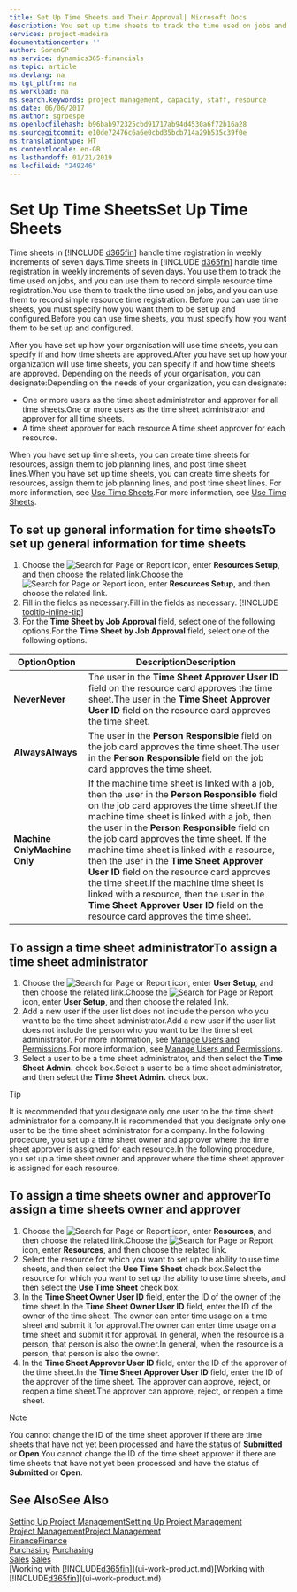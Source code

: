 ```yaml
---
title: Set Up Time Sheets and Their Approval| Microsoft Docs
description: You set up time sheets to track the time used on jobs and using resources, helping you with project management, staffing, and capacity
services: project-madeira
documentationcenter: ''
author: SorenGP
ms.service: dynamics365-financials
ms.topic: article
ms.devlang: na
ms.tgt_pltfrm: na
ms.workload: na
ms.search.keywords: project management, capacity, staff, resource
ms.date: 06/06/2017
ms.author: sgroespe
ms.openlocfilehash: b96bab972325cbd91717ab94d4530a6f72b16a28
ms.sourcegitcommit: e10de72476c6a6e0cbd35bcb714a29b535c39f0e
ms.translationtype: HT
ms.contentlocale: en-GB
ms.lasthandoff: 01/21/2019
ms.locfileid: "249246"
---
```

# <a name="set-up-time-sheets"></a><span data-ttu-id="3af58-103">Set Up Time Sheets</span><span class="sxs-lookup"><span data-stu-id="3af58-103">Set Up Time Sheets</span></span>
<span data-ttu-id="3af58-104">Time sheets in [!INCLUDE [d365fin](includes/d365fin_md.md)] handle time registration in weekly increments of seven days.</span><span class="sxs-lookup"><span data-stu-id="3af58-104">Time sheets in [!INCLUDE [d365fin](includes/d365fin_md.md)] handle time registration in weekly increments of seven days.</span></span> <span data-ttu-id="3af58-105">You use them to track the time used on jobs, and you can use them to record simple resource time registration.</span><span class="sxs-lookup"><span data-stu-id="3af58-105">You use them to track the time used on jobs, and you can use them to record simple resource time registration.</span></span> <span data-ttu-id="3af58-106">Before you can use time sheets, you must specify how you want them to be set up and configured.</span><span class="sxs-lookup"><span data-stu-id="3af58-106">Before you can use time sheets, you must specify how you want them to be set up and configured.</span></span>

<span data-ttu-id="3af58-107">After you have set up how your organisation will use time sheets, you can specify if and how time sheets are approved.</span><span class="sxs-lookup"><span data-stu-id="3af58-107">After you have set up how your organization will use time sheets, you can specify if and how time sheets are approved.</span></span> <span data-ttu-id="3af58-108">Depending on the needs of your organisation, you can designate:</span><span class="sxs-lookup"><span data-stu-id="3af58-108">Depending on the needs of your organization, you can designate:</span></span>

* <span data-ttu-id="3af58-109">One or more users as the time sheet administrator and approver for all time sheets.</span><span class="sxs-lookup"><span data-stu-id="3af58-109">One or more users as the time sheet administrator and approver for all time sheets.</span></span>
* <span data-ttu-id="3af58-110">A time sheet approver for each resource.</span><span class="sxs-lookup"><span data-stu-id="3af58-110">A time sheet approver for each resource.</span></span>

<span data-ttu-id="3af58-111">When you have set up time sheets, you can create time sheets for resources, assign them to job planning lines, and post time sheet lines.</span><span class="sxs-lookup"><span data-stu-id="3af58-111">When you have set up time sheets, you can create time sheets for resources, assign them to job planning lines, and post time sheet lines.</span></span> <span data-ttu-id="3af58-112">For more information, see [Use Time Sheets](projects-how-use-time-sheets.md).</span><span class="sxs-lookup"><span data-stu-id="3af58-112">For more information, see [Use Time Sheets](projects-how-use-time-sheets.md).</span></span>

## <a name="to-set-up-general-information-for-time-sheets"></a><span data-ttu-id="3af58-113">To set up general information for time sheets</span><span class="sxs-lookup"><span data-stu-id="3af58-113">To set up general information for time sheets</span></span>
1. <span data-ttu-id="3af58-114">Choose the ![Search for Page or Report](media/ui-search/search_small.png "Search for Page or Report icon") icon, enter **Resources Setup**, and then choose the related link.</span><span class="sxs-lookup"><span data-stu-id="3af58-114">Choose the ![Search for Page or Report](media/ui-search/search_small.png "Search for Page or Report icon") icon, enter **Resources Setup**, and then choose the related link.</span></span>  
2. <span data-ttu-id="3af58-115">Fill in the fields as necessary.</span><span class="sxs-lookup"><span data-stu-id="3af58-115">Fill in the fields as necessary.</span></span> [!INCLUDE [tooltip-inline-tip](includes/tooltip-inline-tip_md.md)]
3. <span data-ttu-id="3af58-116">For the **Time Sheet by Job Approval** field, select one of the following options.</span><span class="sxs-lookup"><span data-stu-id="3af58-116">For the **Time Sheet by Job Approval** field, select one of the following options.</span></span>

| <span data-ttu-id="3af58-117">Option</span><span class="sxs-lookup"><span data-stu-id="3af58-117">Option</span></span> | <span data-ttu-id="3af58-118">Description</span><span class="sxs-lookup"><span data-stu-id="3af58-118">Description</span></span> |
| --- | --- |
| <span data-ttu-id="3af58-119">**Never**</span><span class="sxs-lookup"><span data-stu-id="3af58-119">**Never**</span></span> |<span data-ttu-id="3af58-120">The user in the **Time Sheet Approver User ID** field on the resource card approves the time sheet.</span><span class="sxs-lookup"><span data-stu-id="3af58-120">The user in the **Time Sheet Approver User ID** field on the resource card approves the time sheet.</span></span> |
| <span data-ttu-id="3af58-121">**Always**</span><span class="sxs-lookup"><span data-stu-id="3af58-121">**Always**</span></span> |<span data-ttu-id="3af58-122">The user in the **Person Responsible** field on the job card approves the time sheet.</span><span class="sxs-lookup"><span data-stu-id="3af58-122">The user in the **Person Responsible** field on the job card approves the time sheet.</span></span> |
| <span data-ttu-id="3af58-123">**Machine Only**</span><span class="sxs-lookup"><span data-stu-id="3af58-123">**Machine Only**</span></span> |<span data-ttu-id="3af58-124">If the machine time sheet is linked with a job, then the user in the **Person Responsible** field on the job card approves the time sheet.</span><span class="sxs-lookup"><span data-stu-id="3af58-124">If the machine time sheet is linked with a job, then the user in the **Person Responsible** field on the job card approves the time sheet.</span></span> <span data-ttu-id="3af58-125">If the machine time sheet is linked with a resource, then the user in the **Time Sheet Approver User ID** field on the resource card approves the time sheet.</span><span class="sxs-lookup"><span data-stu-id="3af58-125">If the machine time sheet is linked with a resource, then the user in the **Time Sheet Approver User ID** field on the resource card approves the time sheet.</span></span> |

## <a name="to-assign-a-time-sheet-administrator"></a><span data-ttu-id="3af58-126">To assign a time sheet administrator</span><span class="sxs-lookup"><span data-stu-id="3af58-126">To assign a time sheet administrator</span></span>
1. <span data-ttu-id="3af58-127">Choose the ![Search for Page or Report](media/ui-search/search_small.png "Search for Page or Report icon") icon, enter **User Setup**, and then choose the related link.</span><span class="sxs-lookup"><span data-stu-id="3af58-127">Choose the ![Search for Page or Report](media/ui-search/search_small.png "Search for Page or Report icon") icon, enter **User Setup**, and then choose the related link.</span></span>  
2. <span data-ttu-id="3af58-128">Add a new user if the user list does not include the person who you want to be the time sheet administrator.</span><span class="sxs-lookup"><span data-stu-id="3af58-128">Add a new user if the user list does not include the person who you want to be the time sheet administrator.</span></span> <span data-ttu-id="3af58-129">For more information, see [Manage Users and Permissions](ui-how-users-permissions.md).</span><span class="sxs-lookup"><span data-stu-id="3af58-129">For more information, see [Manage Users and Permissions](ui-how-users-permissions.md).</span></span>
3. <span data-ttu-id="3af58-130">Select a user to be a time sheet administrator, and then select the **Time Sheet Admin.** check box.</span><span class="sxs-lookup"><span data-stu-id="3af58-130">Select a user to be a time sheet administrator, and then select the **Time Sheet Admin.** check box.</span></span>  

> [!TIP]  
>   <span data-ttu-id="3af58-131">It is recommended that you designate only one user to be the time sheet administrator for a company.</span><span class="sxs-lookup"><span data-stu-id="3af58-131">It is recommended that you designate only one user to be the time sheet administrator for a company.</span></span> <span data-ttu-id="3af58-132">In the following procedure, you set up a time sheet owner and approver where the time sheet approver is assigned for each resource.</span><span class="sxs-lookup"><span data-stu-id="3af58-132">In the following procedure, you set up a time sheet owner and approver where the time sheet approver is assigned for each resource.</span></span>  

## <a name="to-assign-a-time-sheets-owner-and-approver"></a><span data-ttu-id="3af58-133">To assign a time sheets owner and approver</span><span class="sxs-lookup"><span data-stu-id="3af58-133">To assign a time sheets owner and approver</span></span>
1. <span data-ttu-id="3af58-134">Choose the ![Search for Page or Report](media/ui-search/search_small.png "Search for Page or Report icon") icon, enter **Resources**, and then choose the related link.</span><span class="sxs-lookup"><span data-stu-id="3af58-134">Choose the ![Search for Page or Report](media/ui-search/search_small.png "Search for Page or Report icon") icon, enter **Resources**, and then choose the related link.</span></span>
2. <span data-ttu-id="3af58-135">Select the resource for which you want to set up the ability to use time sheets, and then select the **Use Time Sheet** check box.</span><span class="sxs-lookup"><span data-stu-id="3af58-135">Select the resource for which you want to set up the ability to use time sheets, and then select the **Use Time Sheet** check box.</span></span>  
3. <span data-ttu-id="3af58-136">In the **Time Sheet Owner User ID** field, enter the ID of the owner of the time sheet.</span><span class="sxs-lookup"><span data-stu-id="3af58-136">In the **Time Sheet Owner User ID** field, enter the ID of the owner of the time sheet.</span></span> <span data-ttu-id="3af58-137">The owner can enter time usage on a time sheet and submit it for approval.</span><span class="sxs-lookup"><span data-stu-id="3af58-137">The owner can enter time usage on a time sheet and submit it for approval.</span></span> <span data-ttu-id="3af58-138">In general, when the resource is a person, that person is also the owner.</span><span class="sxs-lookup"><span data-stu-id="3af58-138">In general, when the resource is a person, that person is also the owner.</span></span>  
4. <span data-ttu-id="3af58-139">In the **Time Sheet Approver User ID** field, enter the ID of the approver of the time sheet.</span><span class="sxs-lookup"><span data-stu-id="3af58-139">In the **Time Sheet Approver User ID** field, enter the ID of the approver of the time sheet.</span></span> <span data-ttu-id="3af58-140">The approver can approve, reject, or reopen a time sheet.</span><span class="sxs-lookup"><span data-stu-id="3af58-140">The approver can approve, reject, or reopen a time sheet.</span></span>  

> [!NOTE]  
>   <span data-ttu-id="3af58-141">You cannot change the ID of the time sheet approver if there are time sheets that have not yet been processed and have the status of **Submitted** or **Open**.</span><span class="sxs-lookup"><span data-stu-id="3af58-141">You cannot change the ID of the time sheet approver if there are time sheets that have not yet been processed and have the status of **Submitted** or **Open**.</span></span>

## <a name="see-also"></a><span data-ttu-id="3af58-142">See Also</span><span class="sxs-lookup"><span data-stu-id="3af58-142">See Also</span></span>
[<span data-ttu-id="3af58-143">Setting Up Project Management</span><span class="sxs-lookup"><span data-stu-id="3af58-143">Setting Up Project Management</span></span>](projects-setup-projects.md)  
[<span data-ttu-id="3af58-144">Project Management</span><span class="sxs-lookup"><span data-stu-id="3af58-144">Project Management</span></span>](projects-manage-projects.md)  
[<span data-ttu-id="3af58-145">Finance</span><span class="sxs-lookup"><span data-stu-id="3af58-145">Finance</span></span>](finance.md)  
<span data-ttu-id="3af58-146">[Purchasing](purchasing-manage-purchasing.md)       </span><span class="sxs-lookup"><span data-stu-id="3af58-146">[Purchasing](purchasing-manage-purchasing.md)       </span></span>  
<span data-ttu-id="3af58-147">[Sales](sales-manage-sales.md)    </span><span class="sxs-lookup"><span data-stu-id="3af58-147">[Sales](sales-manage-sales.md)    </span></span>  
<span data-ttu-id="3af58-148">[Working with [!INCLUDE[d365fin](includes/d365fin_md.md)]](ui-work-product.md)</span><span class="sxs-lookup"><span data-stu-id="3af58-148">[Working with [!INCLUDE[d365fin](includes/d365fin_md.md)]](ui-work-product.md)</span></span>  
